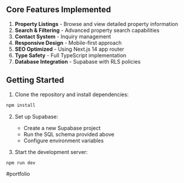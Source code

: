 ## Core Features Implemented

1. **Property Listings** - Browse and view detailed property information
2. **Search & Filtering** - Advanced property search capabilities
3. **Contact System** - Inquiry management
4. **Responsive Design** - Mobile-first approach
5. **SEO Optimized** - Using Next.js 14 app router
6. **Type Safety** - Full TypeScript implementation
7. **Database Integration** - Supabase with RLS policies

## Getting Started

1. Clone the repository and install dependencies:

```bash
npm install
```

2. Set up Supabase:

   - Create a new Supabase project
   - Run the SQL schema provided above
   - Configure environment variables

3. Start the development server:

```bash
npm run dev
```

#portfolio
